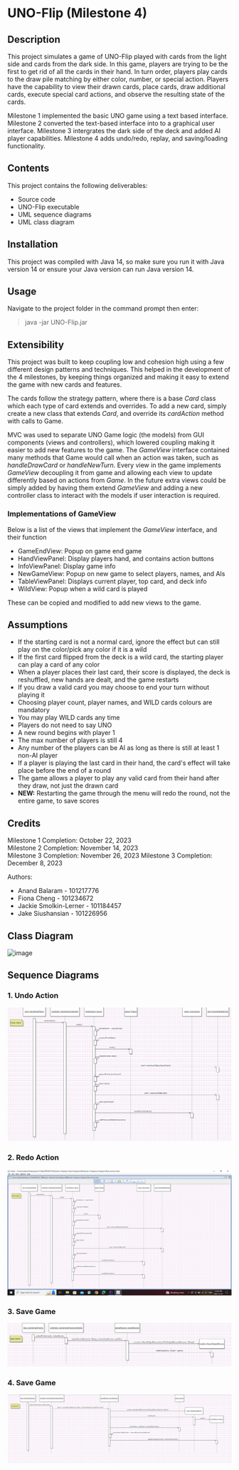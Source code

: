 # UNO-Flip (Milestone 4)

## Description
This project simulates a game of UNO-Flip played with cards from the light side and cards from the dark side. In this game, players are trying to be the first to get rid of all the cards in their hand. In turn order, players play cards to the draw pile matching by either color, number, or special action. Players have the capability to view their drawn cards, place cards, draw additional cards, execute special card actions, and observe the resulting state of the cards.

Milestone 1 implemented the basic UNO game using a text based interface. Milestone 2 converted the text-based interface into to a graphical user interface. Milestone 3 intergrates the dark side of the deck and added AI player capabilities. Milestone 4 adds undo/redo, replay, and saving/loading functionality.

## Contents
This project contains the following deliverables:
* Source code
* UNO-Flip executable
* UML sequence diagrams
* UML class diagram

## Installation
This project was compiled with Java 14, so make sure you run it with Java version 14 or ensure your Java version can run Java version 14.

## Usage
Navigate to the project folder in the command prompt then enter:
> java -jar UNO-Flip.jar

## Extensibility
This project was built to keep coupling low and cohesion high using a few different design patterns and techniques. This helped in the development of the 4 milestones, by keeping things organized and making it easy to extend the game with new cards and features. 

The cards follow the strategy pattern, where there is a base *Card* class which each type of card extends and overrides. 
To add a new card, simply create a new class that extends *Card*, and override its *cardAction* method with calls to Game. 

MVC was used to separate UNO Game logic (the models) from GUI components (views and controllers), 
which lowered coupling making it easier to add new features to the game. The *GameView* interface contained many methods that Game
would call when an action was taken, such as *handleDrawCard* or *handleNewTurn*. Every view in the game implements *GameView* 
decoupling it from game and allowing each view to update differently based on actions from *Game*. In the future extra views could
be simply added by having them extend *GameView* and adding a new controller class to interact with the models if user interaction 
is required.

### Implementations of GameView
Below is a list of the views that implement the *GameView* interface, and their function
- GameEndView: Popup on game end game
- HandViewPanel: Display players hand, and contains action buttons
- InfoViewPanel: Display game info
- NewGameView: Popup on new game to select players, names, and AIs
- TableViewPanel: Displays current player, top card, and deck info
- WildView: Popup when a wild card is played

These can be copied and modified to add new views to the game.

## Assumptions
* If the starting card is not a normal card, ignore the effect but can still play on the color/pick any color if it is a wild
* If the first card flipped from the deck is a wild card, the starting player can play a card of any color
* When a player places their last card, their score is displayed, the deck is reshuffled, new hands are dealt, and the game restarts
* If you draw a valid card you may choose to end your turn without playing it
* Choosing player count, player names, and WILD cards colours are mandatory
* You may play WILD cards any time
* Players do not need to say UNO
* A new round begins with player 1
* The max number of players is still 4
* Any number of the players can be AI as long as there is still at least 1 non-AI player
* If a player is playing the last card in their hand, the card's effect will take place before the end of a round
* The game allows a player to play any valid card from their hand after they draw, not just the drawn card
* **NEW:** Restarting the game through the menu will redo the round, not the entire game, to save scores

## Credits
Milestone 1 Completion: October 22, 2023  
Milestone 2 Completion: November 14, 2023  
Milestone 3 Completion: November 26, 2023
Milestone 3 Completion: December 8, 2023

Authors:
* Anand Balaram - 101217776
* Fiona Cheng - 101234672
* Jackie Smolkin-Lerner - 101184457
* Jake Siushansian - 101226956

## Class Diagram
![image](https://github.com/Indecisive613/UNO-Flip/assets/83597131/38c6105a-3c6d-4fdf-9b3b-572addc90bac)

## Sequence Diagrams
### 1. Undo Action
![Milestone 4 Sequence Diagram Undo Action.png](Milestone%204%20Sequence%20Diagram%20Undo%20Action.png)

### 2. Redo Action
![Milestone 4 Sequence Diagram Redo Action.png](Milestone%204%20Sequence%20Diagram%20Redo%20Action.png)

### 3. Save Game
![Milestone 4 Sequence Diagram Save Game.png](Milestone%204%20Sequence%20Diagram%20Save%20Game.png)

### 4. Save Game
![Milestone 4 Sequence Diagram Load Game.png](Milestone%204%20Sequence%20Diagram%20Load%20Game.png)
